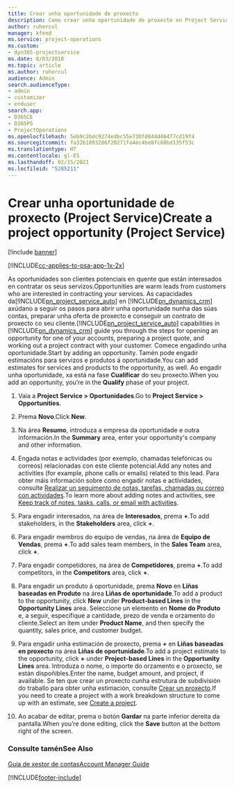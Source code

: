 ```yaml
---
title: Crear unha oportunidade de proxecto
description: Como crear unha oportunidade de proxecto en Project Service
author: ruhercul
manager: kfend
ms.service: project-operations
ms.custom:
- dyn365-projectservice
ms.date: 8/03/2018
ms.topic: article
ms.author: ruhercul
audience: Admin
search.audienceType:
- admin
- customizer
- enduser
search.app:
- D365CE
- D365PS
- ProjectOperations
ms.openlocfilehash: 5eb9c2bdc9274edbc55e730fd844d46477cd19f4
ms.sourcegitcommit: fa32b1893286f20271fa4ec4be8fc68bd135f53c
ms.translationtype: HT
ms.contentlocale: gl-ES
ms.lasthandoff: 02/15/2021
ms.locfileid: "5285211"
---
```

# <a name="create-a-project-opportunity-project-service"></a><span data-ttu-id="8fd64-103">Crear unha oportunidade de proxecto (Project Service)</span><span class="sxs-lookup"><span data-stu-id="8fd64-103">Create a project opportunity (Project Service)</span></span>

[!include [banner](../includes/psa-now-project-operations.md)]

[!INCLUDE[cc-applies-to-psa-app-1x-2x](../includes/cc-applies-to-psa-app-1x-2x.md)]

<span data-ttu-id="8fd64-104">As oportunidades son clientes potenciais en quente que están interesados en contratar os seus servizos.</span><span class="sxs-lookup"><span data-stu-id="8fd64-104">Opportunities are warm leads from customers who are interested in contracting your services.</span></span> <span data-ttu-id="8fd64-105">As capacidades da[!INCLUDE[pn_project_service_auto](../includes/pn-project-service-auto.md)] en [!INCLUDE[pn_dynamics_crm](../includes/pn-dynamics-crm.md)] axúdano a seguir os pasos para abrir unha oportunidade nunha das súas contas, preparar unha oferta de proxecto e conseguir un contrato de proxecto co seu cliente.</span><span class="sxs-lookup"><span data-stu-id="8fd64-105">[!INCLUDE[pn_project_service_auto](../includes/pn-project-service-auto.md)] capabilities in [!INCLUDE[pn_dynamics_crm](../includes/pn-dynamics-crm.md)] guide you through the steps for opening an opportunity for one of your accounts, preparing a project quote, and working out a project contract with your customer.</span></span> <span data-ttu-id="8fd64-106">Comece engadindo unha oportunidade.</span><span class="sxs-lookup"><span data-stu-id="8fd64-106">Start by adding an opportunity.</span></span> <span data-ttu-id="8fd64-107">Tamén pode engadir estimacións para servizos e produtos á oportunidade.</span><span class="sxs-lookup"><span data-stu-id="8fd64-107">You can add estimates for services and products to the opportunity, as well.</span></span> <span data-ttu-id="8fd64-108">Ao engadir unha oportunidade, xa está na fase **Cualificar** do seu proxecto.</span><span class="sxs-lookup"><span data-stu-id="8fd64-108">When you add an opportunity, you’re in the **Qualify** phase of your project.</span></span>  
  
1.  <span data-ttu-id="8fd64-109">Vaia a **Project Service > Oportunidades**.</span><span class="sxs-lookup"><span data-stu-id="8fd64-109">Go to **Project Service > Opportunities**.</span></span>  
  
2.  <span data-ttu-id="8fd64-110">Prema **Novo**.</span><span class="sxs-lookup"><span data-stu-id="8fd64-110">Click **New**.</span></span>  
  
3.  <span data-ttu-id="8fd64-111">Na área **Resumo**, introduza a empresa da oportunidade e outra información.</span><span class="sxs-lookup"><span data-stu-id="8fd64-111">In the **Summary** area, enter your opportunity's company and other information.</span></span>  
  
4.  <span data-ttu-id="8fd64-112">Engada notas e actividades (por exemplo, chamadas telefónicas ou correos) relacionadas con este cliente potencial.</span><span class="sxs-lookup"><span data-stu-id="8fd64-112">Add any notes and activities (for example, phone calls or emails) related to this lead.</span></span> <span data-ttu-id="8fd64-113">Para obter máis información sobre como engadir notas e actividades, consulte [Realizar un seguimento de notas, tarefas, chamadas ou correo con actividades](https://docs.microsoft.com/dynamics365/customerengagement/on-premises/basics/work-with-activities).</span><span class="sxs-lookup"><span data-stu-id="8fd64-113">To learn more about adding notes and activities, see [Keep track of notes, tasks, calls, or email with activities](https://docs.microsoft.com/dynamics365/customerengagement/on-premises/basics/work-with-activities).</span></span>  
  
5.  <span data-ttu-id="8fd64-114">Para engadir interesados, na área de **Interesados**, prema **+**.</span><span class="sxs-lookup"><span data-stu-id="8fd64-114">To add stakeholders, in the **Stakeholders** area, click **+**.</span></span>  
  
6.  <span data-ttu-id="8fd64-115">Para engadir membros do equipo de vendas, na área de **Equipo de Vendas**, prema **+**.</span><span class="sxs-lookup"><span data-stu-id="8fd64-115">To add sales team members, in the **Sales Team** area, click **+**.</span></span>  
  
7.  <span data-ttu-id="8fd64-116">Para engadir competidores, na área de **Competidores**, prema **+**.</span><span class="sxs-lookup"><span data-stu-id="8fd64-116">To add competitors, in the **Competitors** area, click **+**.</span></span>  
  
8.  <span data-ttu-id="8fd64-117">Para engadir un produto á oportunidade, prema **Novo** en **Liñas baseadas en Produto** na área **Liñas de oportunidade**.</span><span class="sxs-lookup"><span data-stu-id="8fd64-117">To add a product to the opportunity, click **New** under **Product-based Lines** in the **Opportunity Lines** area.</span></span> <span data-ttu-id="8fd64-118">Seleccione un elemento en **Nome do Produto** e, a seguir, especifique a cantidade, prezo de venda e orzamento do cliente.</span><span class="sxs-lookup"><span data-stu-id="8fd64-118">Select an item under **Product Name**, and then specify the quantity, sales price, and customer budget.</span></span>  
  
9. <span data-ttu-id="8fd64-119">Para engadir unha estimación de proxecto, prema **+** en **Liñas baseadas en proxecto** na área **Liñas de oportunidade**.</span><span class="sxs-lookup"><span data-stu-id="8fd64-119">To add a project estimate to the opportunity, click **+** under **Project-based Lines** in the **Opportunity Lines** area.</span></span> <span data-ttu-id="8fd64-120">Introduza o nome, o importe do orzamento e o proxecto, se están dispoñibles.</span><span class="sxs-lookup"><span data-stu-id="8fd64-120">Enter the name, budget amount, and project, if available.</span></span> <span data-ttu-id="8fd64-121">Se ten que crear un proxecto cunha estrutura de subdivisión do traballo para obter unha estimación, consulte [Crear un proxecto](../psa/create-project.md).</span><span class="sxs-lookup"><span data-stu-id="8fd64-121">If you need to create a project with a work breakdown structure to come up with an estimate, see [Create a project](../psa/create-project.md).</span></span>  
  
10. <span data-ttu-id="8fd64-122">Ao acabar de editar, prema o botón **Gardar** na parte inferior dereita da pantalla.</span><span class="sxs-lookup"><span data-stu-id="8fd64-122">When you’re done editing, click the **Save** button at the bottom right of the screen.</span></span>  
  
### <a name="see-also"></a><span data-ttu-id="8fd64-123">Consulte tamén</span><span class="sxs-lookup"><span data-stu-id="8fd64-123">See Also</span></span>  
 [<span data-ttu-id="8fd64-124">Guía de xestor de contas</span><span class="sxs-lookup"><span data-stu-id="8fd64-124">Account Manager Guide</span></span>](../psa/account-manager-guide.md)


[!INCLUDE[footer-include](../includes/footer-banner.md)]